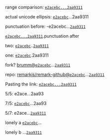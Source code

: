 range comparison: [`e2acebc...2aa9311`](https://github.com/wooorm/remark/compare/e2acebc...2aa9311)

actual unicode ellipsis: [`e2acebc`](https://github.com/wooorm/remark/commit/e2acebc)…2aa9311

punctuation before: -e2acebc...[`2aa9311`](https://github.com/wooorm/remark/commit/2aa9311)

[`e2acebc...2aa9311`](https://github.com/wooorm/remark/compare/e2acebc...2aa9311).punctuation after

two: [`e2acebc`](https://github.com/wooorm/remark/commit/e2acebc)..[`2aa9311`](https://github.com/wooorm/remark/commit/2aa9311)

one: [`e2acebc`](https://github.com/wooorm/remark/commit/e2acebc).2aa9311

fork? [brumm@`e2acebc`](https://github.com/brumm/remark/commit/e2acebc)...[`2aa9311`](https://github.com/wooorm/remark/commit/2aa9311)

repo: [remarkjs/remark-github@`e2acebc`](https://github.com/remarkjs/remark-github/commit/e2acebc)...[`2aa9311`](https://github.com/wooorm/remark/commit/2aa9311)

Pasting the link: [`e2acebc...2aa9311`](https://github.com/remarkjs/remark-github/compare/e2acebcb40ae1bbe5b3ed87488f294faa45b2b85...2aa931154d6e0f6317aff644924163999cb61894)

5/5: e2ace...2aa93

7/5: [`e2acebc`](https://github.com/wooorm/remark/commit/e2acebc)...2aa93

5/7: e2ace...[`2aa9311`](https://github.com/wooorm/remark/commit/2aa9311)

lonely a [`e2acebc`](https://github.com/wooorm/remark/commit/e2acebc)...

lonely b ...[`2aa9311`](https://github.com/wooorm/remark/commit/2aa9311)
